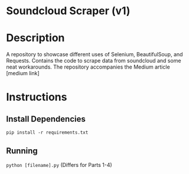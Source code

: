 # Soundcloud Scraper (v1)

# Description
A repository to showcase different uses of Selenium, BeautifulSoup, and Requests. Contains the code to scrape data from soundcloud and some neat workarounds. The repository accompanies the Medium article [medium link]

# Instructions

## Install Dependencies
`pip install -r requirements.txt`

## Running
`python [filename].py` (Differs for Parts 1-4)
